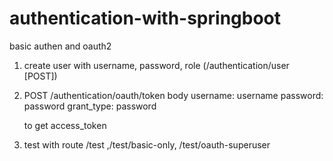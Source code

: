 # authentication-with-springboot
basic authen and oauth2

1. create user with username, password, role (/authentication/user [POST])

2. POST /authentication/oauth/token
      body username: username
           password: password
           grant_type: password
           
   to get access_token
   
3. test with route /test ,/test/basic-only, /test/oauth-superuser
